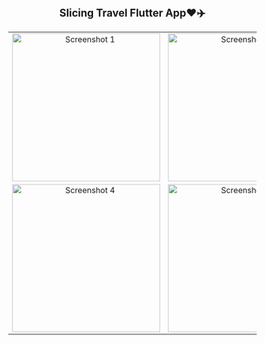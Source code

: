 <center>

## Slicing Travel Flutter App❤️✈️

<table>
  <tr>
    <td align="center"><img src="https://i.postimg.cc/FHPtH65Q/Jepretan-Layar-2023-06-08-pukul-16-25-59.png" alt="Screenshot 1" width="300"></td>
    <td align="center"><img src="https://i.postimg.cc/Wp0QkzL8/Jepretan-Layar-2023-06-08-pukul-16-26-11.png" alt="Screenshot 2" width="300"></td>
    <td align="center"><img src="https://i.postimg.cc/2yNMtRvn/Jepretan-Layar-2023-06-08-pukul-16-26-16.png" alt="Screenshot 3" width="300"></td>
  </tr>
  <tr>
    <td align="center"><img src="https://i.postimg.cc/C5CXTPHX/Jepretan-Layar-2023-06-08-pukul-16-30-44.png" alt="Screenshot 4" width="300"></td>
    <td align="center"><img src="https://i.postimg.cc/qR3WQMtk/Jepretan-Layar-2023-06-08-pukul-16-30-50.png" alt="Screenshot 5" width="300"></td>
    <td></td>
  </tr>
</table>


</center>
